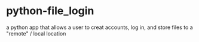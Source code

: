 # python-file_login
a python app that allows a user to creat accounts, log in, and store files to a "remote" / local location

